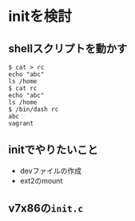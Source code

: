 # initを検討

## shellスクリプトを動かす

```
$ cat > rc
echo "abc"
ls /home
$ cat rc
echo "abc"
ls /home
$ /bin/dash rc
abc
vagrant
```

## initでやりたいこと

- devファイルの作成
- ext2のmount

## v7x86の`init.c`

```c
```
